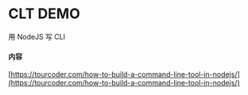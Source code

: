 CLT DEMO
===

用 NodeJS 写 CLI

#### 内容

[https://tourcoder.com/how-to-build-a-command-line-tool-in-nodejs/](https://tourcoder.com/how-to-build-a-command-line-tool-in-nodejs/)



